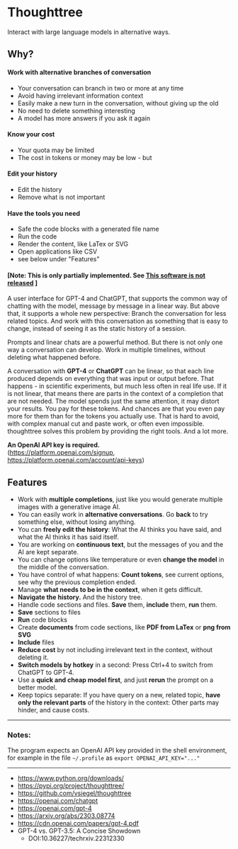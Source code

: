 # Thoughttree
Interact with large language models in alternative ways.

## Why?

#### Work with alternative branches of conversation
   - Your conversation can branch in two or more at any time
   - Avoid having irrelevant information context 
   - Easily make a new turn in the conversation, without giving up the old 
   - No need to delete something interesting  
   - A model has more answers if you ask it again

#### Know your cost
   - Your quota may be limited
   - The cost in tokens or money may be low - but  

#### Edit your history
   - Edit the history
   - Remove what is not important

#### Have the tools you need
   - Safe the code blocks with a generated file name
   - Run the code
   - Render the content, like LaTex or SVG
   - Open applications like CSV
   - see below under "Features" 

#### [Note: This is only partially implemented. See [ This software is not released](https://github.com/vsiegel/thoughttree/discussions/73) ]

A user interface for GPT-4 and ChatGPT, that supports the common way of chatting with the model, message by message in a linear way. But above that, it supports a whole new perspective: Branch the conversation for less related topics. And work with this conversation as something that is easy to change, instead of seeing it as the static history  of a session.


Prompts and linear chats are a powerful method. But there is not only one way a conversation can develop. Work in multiple timelines, without deleting what happened before. 

A conversation with **GPT-4** or **ChatGPT** can be linear, so that each line produced depends on everything that was input or output before. That happens - in scientific experiments, but much less often in real life use. If it is not linear, that means there are parts in the context of a completion that are not needed. The model spends just the same attention, it may distort your results. You pay for these tokens. And chances are that you even pay more for them than for the tokens you actually use. That is hard to avoid, with complex manual cut and paste work, or often even impossible. thoughttree solves this problem by providing the right tools. And a lot more.

   __An OpenAI API key is required.__  
   (https://platform.openai.com/signup, https://platform.openai.com/account/api-keys)

## Features

- Work with **multiple completions**, just like you would generate multiple images with a generative image AI.
- You can easily work in **alternative conversations**. Go **back** to try something else, without losing anything.
- You can **freely edit the history**: What the AI thinks you have said, and what the AI thinks it has said itself.
- You are working on **continuous text**, but the messages of you and the AI are kept separate.  
- You can change options like temperature or even **change the model** in the middle of the conversation.
- You have control of what happens: **Count tokens**, see current options, see why the previous completion ended.
- Manage **what needs to be in the context**, when it gets difficult. 
- **Navigate the history.** And the history tree.
- Handle code sections and files. **Save** them, **include** them, **run** them.
- **Save** sections to files 
- **Run** code blocks
- Create **documents** from code sections, like **PDF from LaTex** or **png from SVG**
- **Include** files
- **Reduce cost** by not including irrelevant text in the context, without deleting it.
- **Switch models by hotkey** in a second: Press Ctrl+4 to switch from ChatGPT to GPT-4.
- Use a **quick and cheap model first**, and just **rerun** the prompt on a better model. 
- Keep topics separate: If you have query on a new, related topic,  **have only the relevant parts** of the history in the context: Other parts may hinder, and cause costs. 

----

### Notes:
The program expects an OpenAI API key provided in the shell environment, for example in the file `~/.profile` as 
`export OPENAI_API_KEY="..."`

----

 - https://www.python.org/downloads/
 - https://pypi.org/project/thoughttree/
 - https://github.com/vsiegel/thoughttree
 - https://openai.com/chatgpt
 - https://openai.com/gpt-4
 - https://arxiv.org/abs/2303.08774
 - https://cdn.openai.com/papers/gpt-4.pdf
 - GPT-4 vs. GPT-3.5: A Concise Showdown
   - DOI:10.36227/techrxiv.22312330

